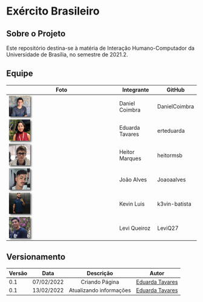 # Exército Brasileiro

## Sobre o Projeto

Este repositório destina-se à matéria de Interação Humano-Computador da Universidade de Brasília, no semestre de 2021.2. 


## Equipe

Foto                                 |Integrante      |GitHub
-------------------------------------|--------------  |------
<img src="../img/Daniel.jpeg" width="20%" style="box-shadow: 3px 3px 4px rgba(50, 50, 50, 0.77)">|Daniel Coimbra  |DanielCoimbra
<img src="../img/Eduarda.jpg" width="20%" style="box-shadow: 3px 3px 4px rgba(50, 50, 50, 0.77)"> |Eduarda Tavares |erteduarda
<img src="../img/Heitor.jpg" width="20%" style="box-shadow: 3px 3px 4px rgba(50, 50, 50, 0.77)"> |Heitor Marques    |heitormsb
<img src="../img/Alves.jpg" width="20%" style="box-shadow: 3px 3px 4px rgba(50, 50, 50, 0.77)">|João Alves  |Joaoaalves
<img src="../img/Kevin.jpg" width="20%" style="box-shadow: 3px 3px 4px rgba(50, 50, 50, 0.77)">|Kevin Luis   |k3vin-batista
<img src="../img/Levi.jpg" width="20%" style="box-shadow: 3px 3px 4px rgba(50, 50, 50, 0.77)">|Levi Queiroz  |LeviQ27


## Versionamento

|Versão|Data|Descrição|Autor|
|------|----|:---------:|-----|
|0.1|07/02/2022| Criando Página | [Eduarda Tavares](https://github.com/etavares) |
|0.1|13/02/2022| Atualizando informações | [Eduarda Tavares](https://github.com/etavares) |